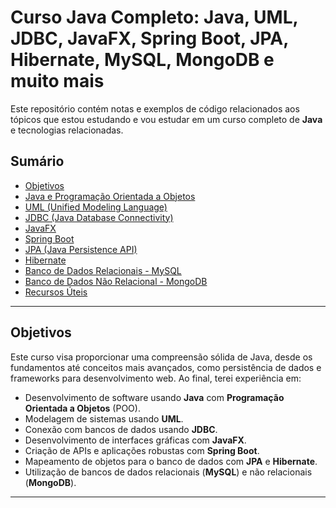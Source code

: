 # Curso Java Completo: Java, UML, JDBC, JavaFX, Spring Boot, JPA, Hibernate, MySQL, MongoDB e muito mais

Este repositório contém notas e exemplos de código relacionados aos tópicos que estou estudando e vou estudar em um curso completo de **Java** e tecnologias relacionadas. 

## Sumário

- [Objetivos](#objetivos)
- [Java e Programação Orientada a Objetos](#java-e-programação-orientada-a-objetos)
- [UML (Unified Modeling Language)](#uml-unified-modeling-language)
- [JDBC (Java Database Connectivity)](#jdbc-java-database-connectivity)
- [JavaFX](#javafx)
- [Spring Boot](#spring-boot)
- [JPA (Java Persistence API)](#jpa-java-persistence-api)
- [Hibernate](#hibernate)
- [Banco de Dados Relacionais - MySQL](#banco-de-dados-relacionais---mysql)
- [Banco de Dados Não Relacional - MongoDB](#banco-de-dados-não-relacional---mongodb)
- [Recursos Úteis](#recursos-úteis)

---

## Objetivos

Este curso visa proporcionar uma compreensão sólida de Java, desde os fundamentos até conceitos mais avançados, como persistência de dados e frameworks para desenvolvimento web. Ao final, terei experiência em:

- Desenvolvimento de software usando **Java** com **Programação Orientada a Objetos** (POO).
- Modelagem de sistemas usando **UML**.
- Conexão com bancos de dados usando **JDBC**.
- Desenvolvimento de interfaces gráficas com **JavaFX**.
- Criação de APIs e aplicações robustas com **Spring Boot**.
- Mapeamento de objetos para o banco de dados com **JPA** e **Hibernate**.
- Utilização de bancos de dados relacionais (**MySQL**) e não relacionais (**MongoDB**).

---



